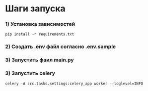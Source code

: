 # Шаги запуска

### 1) Установка зависимостей
```
pip install -r requirements.txt
```

### 2) Создать .env файл согласно .env.sample
### 3) Запустить фаил main.py
### 3) Запустить celery
```
celery -A src.tasks.settings:celery_app worker --loglevel=INFO

```
